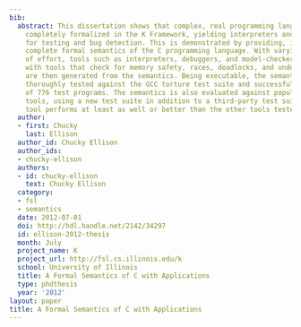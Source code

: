 ```yaml
---
bib:
  abstract: This dissertation shows that complex, real programming languages can be
    completely formalized in the K Framework, yielding interpreters and analysis tools
    for testing and bug detection. This is demonstrated by providing, in K, the first
    complete formal semantics of the C programming language. With varying degrees
    of effort, tools such as interpreters, debuggers, and model-checkers, together
    with tools that check for memory safety, races, deadlocks, and undefined behavior
    are then generated from the semantics. Being executable, the semantics has been
    thoroughly tested against the GCC torture test suite and successfully passes 99.2\%
    of 776 test programs. The semantics is also evaluated against popular analysis
    tools, using a new test suite in addition to a third-party test suite. The semantics-based
    tool performs at least as well or better than the other tools tested.
  author:
  - first: Chucky
    last: Ellison
  author_id: Chucky Ellison
  author_ids:
  - chucky-ellison
  authors:
  - id: chucky-ellison
    text: Chucky Ellison
  category:
  - fsl
  - semantics
  date: 2012-07-01
  doi: http://hdl.handle.net/2142/34297
  id: ellison-2012-thesis
  month: July
  project_name: K
  project_url: http://fsl.cs.illinois.edu/k
  school: University of Illinois
  title: A Formal Semantics of C with Applications
  type: phdthesis
  year: '2012'
layout: paper
title: A Formal Semantics of C with Applications
---
```

